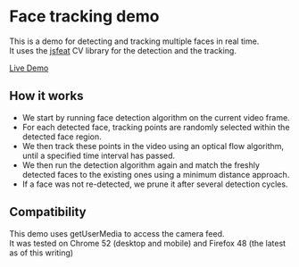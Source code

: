 # Face tracking demo
This is a demo for detecting and tracking multiple faces in real time.  
It uses the [jsfeat](https://inspirit.github.io/jsfeat/) CV library for the detection and the tracking.


[Live Demo](https://giladaya.github.io/facetrack/)


## How it works
- We start by running face detection algorithm on the current video frame.
- For each detected face, tracking points are randomly selected within the detected face region.
- We then track these points in the video using an optical flow algorithm, until a specified time interval has passed.  
- We then run the detection algorithm again and match the freshly detected faces to the existing ones using a minimum distance approach.  
- If a face was not re-detected, we prune it after several detection cycles.

## Compatibility
This demo uses getUserMedia to access the camera feed.  
It was tested on Chrome 52 (desktop and mobile) and Firefox 48 (the latest as of this writing)